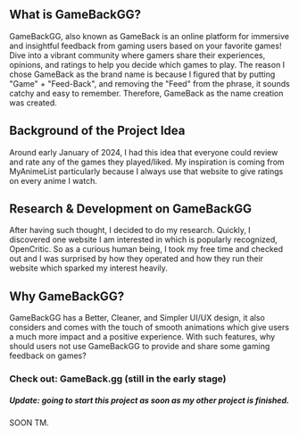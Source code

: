 ## What is GameBackGG?
GameBackGG, also known as GameBack is an online platform for immersive and insightful feedback from gaming users based on your favorite games! Dive into a vibrant community where gamers share their experiences, opinions, and ratings to help you decide which games to play. The reason I chose GameBack as the brand name is because I figured that by putting "Game" + "Feed-Back", and removing the "Feed" from the phrase, it sounds catchy and easy to remember. Therefore, GameBack as the name creation was created.

## Background of the Project Idea
Around early January of 2024, I had this idea that everyone could review and rate any of the games they played/liked. My inspiration is coming from MyAnimeList particularly because I always use that website to give ratings on every anime I watch. 

## Research & Development on GameBackGG
After having such thought, I decided to do my research. Quickly, I discovered one website I am interested in which is popularly recognized, OpenCritic. So as a curious human being, I took my free time and checked out and I was surprised by how they operated and how they run their website which sparked my interest heavily.

## Why GameBackGG?
GameBackGG has a Better, Cleaner, and Simpler UI/UX design, it also considers and comes with the touch of smooth animations which give users a much more impact and a positive experience. With such features, why should users not use GameBackGG to provide and share some gaming feedback on games? 

### Check out: GameBack.gg (still in the early stage)

##### Update: going to start this project as soon as my other project is finished.

SOON TM.
